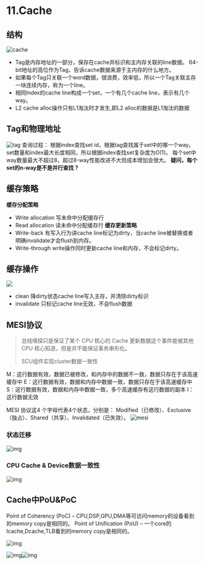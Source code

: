 # 11.Cache

## 结构

![cache](vx_images/225057096752857.png)

* Tag是内存地址的一部分，保存在cache并标识和主内存关联的line数据。
  64-bit地址的高位作为Tag，告诉cache数据来源于主内存的什么地方。
* 如果每个Tag只关联一个word数据，很浪费，效率低，所以一个Tag关联主存一块连续内存，称为一个line。
* 相同Index的cache line构成一个set，一个有几个cache line，表示有几个way。
* L2 cache alloc操作只有L1淘汰时才发生,即L2 alloc的数据是L1淘汰的数据

## Tag和物理地址

![tag](vx_images/128177224698367.png)
查询过程：
根据index查找set id，根据tag查找属于set中的哪一个way。
set数量和index最大长度相同，所以根据index查找set复杂度为O(1)。
每个set中way数量最大不超过8，超过8-way性能改进不大但成本增加会很大。
**疑问，每个set的n-way是不是并行查找？**

## 缓存策略

**缓存分配策略**

* Write allocation 写未命中分配缓存行
* Read allocation 读未命中分配缓存行
  **缓存更新策略**
* Write-back 有写入行为讲cache line标记为dirty，当cache line被替换或者明确invalidate才会flush到内存。
* Write-through write操作同时更新cache line和内存，不会标记dirty。

## 缓存操作

![](vx_images/44556171612862.png)

* clean 降dirty状态cache line写入主存，并清除dirty标识
* invalidate 只标记cache line无效，不会flush数据

## MESI协议

> 总线嗅探只是保证了某个 CPU 核心的 Cache 更新数据这个事件能被其他 CPU 核心知道，但是并不能保证事务串形化。
>
> SCU组件实现cluster数据一致性

M：这行数据有效，数据已被修改，和内存中的数据不一致，数据只存在于该高速缓存中
E：这行数据有效，数据和内存中数据一致，数据只存在于该高速缓存中
S：这行数据有效，数据和内存中数据一致，多个高速缓存有这行数据的副本
I：这行数据无效

MESI 协议这4 个字母代表4个状态，分别是： Modified（已修改）、Exclusive（独占）、Shared（共享）、Invalidated（已失效）。
![mesi](vx_images/472346575905653.png)

### 状态迁移

![img](vx_images/mesi1.png)

### CPU Cache & Device数据一致性

![img](vx_images/cpu_cache_coh.png)

## Cache中PoU&PoC

Point of Coherency (PoC) – CPU,DSP,GPU,DMA等可访问memory的设备看到的memory copy是相同的。
Point of Unification (PoU) – 一个core的Icache,Dcache,TLB看到的memory copy是相同的。

![img](vx_images/sys_mem_poc.png)

![img](vx_images/poc_eq_pou.png)![img](vx_images/pou_inner_poc.png)
